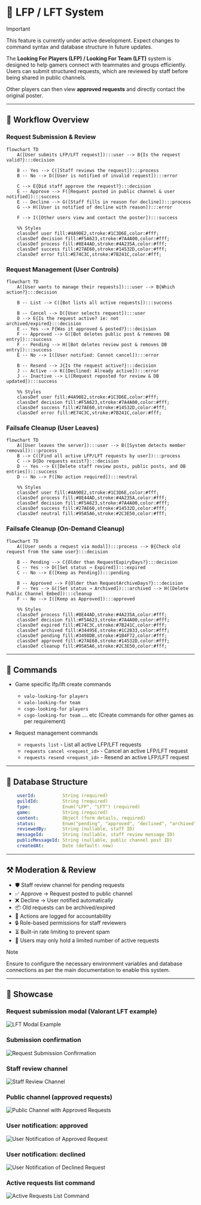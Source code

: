 # 🔎 LFP / LFT System

> [!IMPORTANT]
> This feature is currently under active development.
> Expect changes to command syntax and database structure in future updates.

The **Looking For Players (LFP) / Looking For Team (LFT)** system is designed to help gamers connect with teammates and groups efficiently. Users can submit structured requests, which are reviewed by staff before being shared in public channels.

Other players can then view **approved requests** and directly contact the original poster.

---

## 🌊 Workflow Overview

### Request Submission & Review
```mermaid
flowchart TD
    A([User submits LFP/LFT request]):::user --> B{Is the request valid?}:::decision
    
    B -- Yes --> C([Staff reviews the request]):::process
    B -- No --> D([User is notified of invalid request]):::error
    
    C --> E{Did staff approve the request?}:::decision
    E -- Approve --> F([Request posted in public channel & user notified]):::success
    E -- Decline --> G([Staff fills in reason for decline]):::process
    G --> H([User is notified of decline with reason]):::error
    
    F --> I([Other users view and contact the poster]):::success

    %% Styles
    classDef user fill:#4A90E2,stroke:#1C3D6E,color:#fff;
    classDef decision fill:#F5A623,stroke:#7A4A00,color:#fff;
    classDef process fill:#8E44AD,stroke:#4A235A,color:#fff;
    classDef success fill:#27AE60,stroke:#14532D,color:#fff;
    classDef error fill:#E74C3C,stroke:#7B241C,color:#fff;
```

### Request Management (User Controls)
```mermaid
flowchart TD
    A([User wants to manage their requests]):::user --> B{Which action?}:::decision

    B -- List --> C([Bot lists all active requests]):::success

    B -- Cancel --> D([User selects request]):::user
    D --> E{Is the request active? ie: not archived/expired}:::decision
    E -- Yes --> F{Was it approved & posted?}:::decision
    F -- Approved --> G([Bot deletes public post & removes DB entry]):::success
    F -- Pending --> H([Bot deletes review post & removes DB entry]):::success
    E -- No --> I([User notified: Cannot cancel]):::error

    B -- Resend --> J{Is the request active?}:::decision
    J -- Active --> K([Declined: Already active]):::error
    J -- Inactive --> L([Request reposted for review & DB updated]):::success

    %% Styles
    classDef user fill:#4A90E2,stroke:#1C3D6E,color:#fff;
    classDef decision fill:#F5A623,stroke:#7A4A00,color:#fff;
    classDef success fill:#27AE60,stroke:#14532D,color:#fff;
    classDef error fill:#E74C3C,stroke:#7B241C,color:#fff;

```

### Failsafe Cleanup (User Leaves)
```mermaid
flowchart TD
    A([User leaves the server]):::user --> B([System detects member removal]):::process
    B --> C([Find all active LFP/LFT requests by user]):::process
    C --> D{Do requests exist?}:::decision
    D -- Yes --> E([Delete staff review posts, public posts, and DB entries]):::success
    D -- No --> F([No action required]):::neutral

    %% Styles
    classDef user fill:#4A90E2,stroke:#1C3D6E,color:#fff;
    classDef process fill:#8E44AD,stroke:#4A235A,color:#fff;
    classDef decision fill:#F5A623,stroke:#7A4A00,color:#fff;
    classDef success fill:#27AE60,stroke:#14532D,color:#fff;
    classDef neutral fill:#95A5A6,stroke:#2C3E50,color:#fff;
```

### Failsafe Cleanup (On-Demand Cleanup)
```mermaid
flowchart TD
    A([User sends a request via modal]):::process --> B{Check old request from the same user}:::decision

    B -- Pending --> C{Older than RequestExpiryDays?}:::decision
    C -- Yes --> D([Set status → Expired]):::expired
    C -- No --> E([Keep as Pending]):::pending

    B -- Approved --> F{Older than RequestArchiveDays?}:::decision
    F -- Yes --> G([Set status → Archived]):::archived --> H([Delete Public Channel Embed]):::cleanup
    F -- No --> I([Keep as Approved]):::approved

    %% Styles
    classDef process fill:#8E44AD,stroke:#4A235A,color:#fff;
    classDef decision fill:#F5A623,stroke:#7A4A00,color:#fff;
    classDef expired fill:#E74C3C,stroke:#7B241C,color:#fff;
    classDef archived fill:#34495E,stroke:#1C2833,color:#fff;
    classDef pending fill:#3498DB,stroke:#1B4F72,color:#fff;
    classDef approved fill:#27AE60,stroke:#14532D,color:#fff;
    classDef cleanup fill:#95A5A6,stroke:#2C3E50,color:#fff;
```

---

## 🤖 Commands
- Game specific lfp/lft create commands
    - `valo-looking-for players`
    - `valo-looking-for team`
    - `csgo-looking-for players`
    - `csgo-looking-for team` .... etc (Create commands for other games as per requirement)

- Request management commands
    - `requests list` - List all active LFP/LFT requests
    - `requests cancel <request_id>` - Cancel an active LFP/LFT request
    - `requests resend <request_id>` - Resend an active LFP/LFT request

---

## 📅 Database Structure
```yaml
    userId:          String (required)
    guildId:         String (required)
    type:            Enum("LFP", "LFT") (required)
    game:            String (required)
    content:         Object (form details, required)
    status:          Enum("pending", "approved", "declined", "archived", "expired") (default: "pending")
    reviewedBy:      String (nullable, staff ID)
    messageId:       String (nullable, staff review message ID)
    publicMessageId: String (nullable, public channel post ID)
    createdAt:       Date (default: now)
```

---

## ⚒️ Moderation & Review
- 🛡 Staff review channel for pending requests
- ✅ Approve → Request posted to public channel
- ❌ Decline → User notified automatically
- 📦 Old requests can be archived/expired
- 📑 Actions are logged for accountability
- 🔒 Role-based permissions for staff reviewers
- ⏳ Built-in rate limiting to prevent spam
- 🔢 Users may only hold a limited number of active requests

> [!NOTE]
> Ensure to configure the necessary environment variables and database connections as per the main documentation to enable this system.

---

## 📸 Showcase

### Request submission modal (Valorant LFT example)
![LFT Modal Example](../assets/lft-lfp/lft-modal-valorant.png)

### Submission confirmation
![Request Submission Confirmation](../assets/lft-lfp/request-submission-confirmation.png)

### Staff review channel
![Staff Review Channel](../assets/lft-lfp/staff-review-channel.png)

### Public channel (approved requests)
![Public Channel with Approved Requests](../assets/lft-lfp/public-channel-approved-requests.png)

### User notification: approved
![User Notification of Approved Request](../assets/lft-lfp/user-notification-approved-request.png)

### User notification: declined
![User Notification of Declined Request](../assets/lft-lfp/user-notification-declined-request.png)

### Active requests list command
![Active Requests List Command](../assets/lft-lfp/active-requests-list-command.png)


